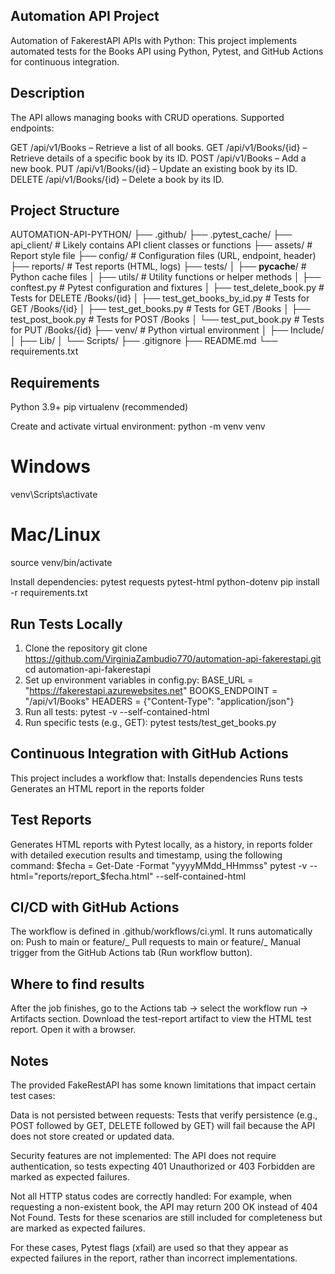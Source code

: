 ## Automation API Project

Automation of FakerestAPI APIs with Python:
This project implements automated tests for the Books API using Python, Pytest, and GitHub Actions for continuous integration.

## Description

The API allows managing books with CRUD operations.
Supported endpoints:

GET /api/v1/Books – Retrieve a list of all books.
GET /api/v1/Books/{id} – Retrieve details of a specific book by its ID.
POST /api/v1/Books – Add a new book.
PUT /api/v1/Books/{id} – Update an existing book by its ID.
DELETE /api/v1/Books/{id} – Delete a book by its ID.

## Project Structure

AUTOMATION-API-PYTHON/
├── .github/
├── .pytest_cache/
├── api_client/ # Likely contains API client classes or functions
├── assets/ # Report style file
├── config/ # Configuration files (URL, endpoint, header)
├── reports/ # Test reports (HTML, logs)
├── tests/
│ ├── **pycache**/ # Python cache files
│ ├── utils/ # Utility functions or helper methods
│ ├── conftest.py # Pytest configuration and fixtures
│ ├── test_delete_book.py # Tests for DELETE /Books/{id}
│ ├── test_get_books_by_id.py # Tests for GET /Books/{id}
│ ├── test_get_books.py # Tests for GET /Books
│ ├── test_post_book.py # Tests for POST /Books
│ └── test_put_book.py # Tests for PUT /Books/{id}
├── venv/ # Python virtual environment
│ ├── Include/
│ ├── Lib/
│ └── Scripts/
├── .gitignore
├── README.md
└── requirements.txt

## Requirements

Python 3.9+
pip
virtualenv (recommended)

Create and activate virtual environment:
python -m venv venv

# Windows

venv\Scripts\activate

# Mac/Linux

source venv/bin/activate

Install dependencies:
pytest
requests
pytest-html
python-dotenv
pip install -r requirements.txt

## Run Tests Locally

1. Clone the repository
   git clone https://github.com/VirginiaZambudio770/automation-api-fakerestapi.git
   cd automation-api-fakerestapi
2. Set up environment variables in config.py:
   BASE_URL = "https://fakerestapi.azurewebsites.net"
   BOOKS_ENDPOINT = "/api/v1/Books"
   HEADERS = {"Content-Type": "application/json"}
3. Run all tests:
   pytest -v --self-contained-html
4. Run specific tests (e.g., GET):
   pytest tests/test_get_books.py

## Continuous Integration with GitHub Actions

This project includes a workflow that:
Installs dependencies
Runs tests
Generates an HTML report in the reports folder

## Test Reports

Generates HTML reports with Pytest locally, as a history, in reports folder with detailed execution results and timestamp, using the following command:
$fecha = Get-Date -Format "yyyyMMdd_HHmmss"
pytest -v --html="reports/report_$fecha.html" --self-contained-html

## CI/CD with GitHub Actions

The workflow is defined in .github/workflows/ci.yml.
It runs automatically on:
Push to main or feature/_
Pull requests to main or feature/_
Manual trigger from the GitHub Actions tab (Run workflow button).

## Where to find results

After the job finishes, go to the Actions tab → select the workflow run → Artifacts section.
Download the test-report artifact to view the HTML test report. Open it with a browser.

## Notes

The provided FakeRestAPI has some known limitations that impact certain test cases:

Data is not persisted between requests:
Tests that verify persistence (e.g., POST followed by GET, DELETE followed by GET) will fail because the API does not store created or updated data.

Security features are not implemented:
The API does not require authentication, so tests expecting 401 Unauthorized or 403 Forbidden are marked as expected failures.

Not all HTTP status codes are correctly handled:
For example, when requesting a non-existent book, the API may return 200 OK instead of 404 Not Found.
Tests for these scenarios are still included for completeness but are marked as expected failures.

For these cases, Pytest flags (xfail) are used so that they appear as expected failures in the report, rather than incorrect implementations.

